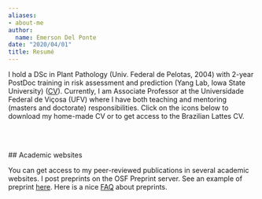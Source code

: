 ```yaml
---
aliases:
- about-me
author:
  name: Emerson Del Ponte
date: "2020/04/01"
title: Resumé
---
```

<link rel="stylesheet" href="https://cdn.rawgit.com/jpswalsh/academicons/master/css/academicons.min.css">

<style>
a.tooltip {
    position: relative;
}

a.tooltip span {
    display: none;    
}

a.tooltip:hover span, a.tooltip:focus span {
    display:block;
    position:absolute;
    top:1em;
    left:1.5em;
    padding: 0.2em 0.6em;
    border:1px solid #996633;
    background-color:#FFFF66;
    color:#000;
}
</style>

<link rel="stylesheet" href="/font-awesome/css/all.css">

I hold a DSc in Plant Pathology (Univ. Federal de Pelotas, 2004) with 2-year PostDoc training in risk assessment and prediction (Yang Lab, Iowa State University) ([CV](/cv/cv-emerson-delponte.pdf)). Currently, I am Associate Professor at the Universidade Federal de Viçosa (UFV) where I have both teaching and mentoring (masters and doctorate) responsibilities. Click on the icons below to download my home-made CV or to get access to the Brazilian Lattes CV.

<a class = "tooltip" href="/cv/cv-emerson-delponte.pdf" title ="Full CV in PDF"><i class="ai ai-cv ai-2x">
</i></a>&nbsp;
<a class = "tooltip" href="http://lattes.cnpq.br/9460309107496381" title = "Lattes CV">
<i class="ai ai-lattes-square ai-2x">
</i></a>


<br>
## Academic websites

You can get access to my peer-reviewed publications in several academic websites. I post preprints on the OSF Preprint server. See an example of preprint [here](https://osf.io/kwvq5/). Here is a nice [FAQ](https://help.osf.io/hc/en-us/articles/360019930493-Preprint-FAQs)
 about preprints.
 <br>

<a  class = "tooltip" href="https://orcid.org/0000-0003-4398-409X">
<i class="ai ai-orcid ai-2x">
</i></a>&nbsp;
<a title = "Publons"  class = "tooltip" href="https://publons.com/researcher/2740078/emerson-m-del-ponte/">
<i class="ai ai-publons ai-2x">
</i></a>&nbsp;
<a title = "Google Scholar" class = "tooltip" href="https://scholar.google.com.br/citations?user=a1rPnI0AAAAJ&hl=en">
<i class="ai ai-google-scholar-square ai-2x">
</i></a>&nbsp;
<a title = "ResearchGate" class = "tooltip" href="https://www.researchgate.net/profile/Emerson_Del_Ponte">
<i class="ai ai-researchgate-square ai-2x">
</i></a>&nbsp;
<a class = "tooltip" title = "Open Science Framework"  href="https://osf.io/jb6yd/">
<i class="ai ai-osf ai-2x">
</i>
</a>







